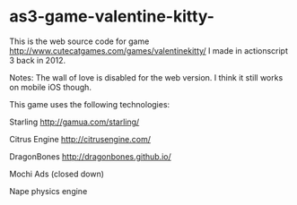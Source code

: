 # as3-game-valentine-kitty-
This is the web source code for game http://www.cutecatgames.com/games/valentinekitty/ I made in actionscript 3 back in 2012.

Notes:  The wall of love is disabled for the web version.  I think it still works on mobile iOS though.

This game uses the following technologies: 

Starling http://gamua.com/starling/

Citrus Engine http://citrusengine.com/

DragonBones http://dragonbones.github.io/

Mochi Ads (closed down)

Nape physics engine
